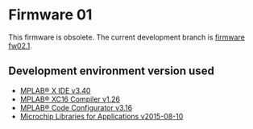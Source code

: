 # Firmware 01

This firmware is obsolete. The current development branch is [firmware fw02.1](https://github.com/OpenFeeder/firmware/tree/master/fw02_1).

## Development environment version used

- [MPLAB® X IDE v3.40](http://www.microchip.com/mplab/mplab-x-ide)
- [MPLAB® XC16 Compiler v1.26](http://www.microchip.com/mplab/compilers)
- [MPLAB® Code Configurator v3.16](http://www.microchip.com/mplab/mplab-code-configurator)
- [Microchip Libraries for Applications v2015-08-10](http://www.microchip.com/mplab/microchip-libraries-for-applications)